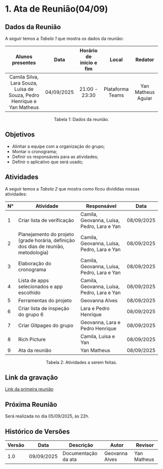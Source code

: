 # 1. Ata de Reunião(04/09)

## Dados da Reunião

A seguir temos a <i>Tabela 1</i> que mostra os dados da reunião:

|                                     Alunos presentes                                     |    Data    | Horário de inicio e fim |      Local       | Redator |
| :--------------------------------------------------------------------------------------: | :--------: | :---------------------: | :--------------: | :--------------: |
| Camila Silva, Lara Souza, Luísa de Souza, Pedro Henrique e Yan Matheus | 04/09/2025 |      21:00 - 23:30      | Plataforma Teams | Yan Matheus Aguiar |
<figcaption align="center">Tabela 1: Dados da reunião.</figcaption>

## Objetivos

- Alinhar a equipe com a organização do grupo;
- Montar o cronograma;
- Definir os responsáveis para as atividades;
- Definir o aplicativo que será usado;

## Atividades

A seguir temos a <i>Tabela 2</i> que mostra como ficou divididas nossas atividades:

| N°| Atividade | Responsável | Data |
| ---- | ---- | ---- | ---- | 
| 1 | Criar lista de verificação |  Camila, Geovanna, Luísa, Pedro, Lara e Yan | 08/09/2025 |
| 2 | Planejamento do projeto (grade horária, definição dos dias de reunião, metodologia) |   Camila, Geovanna, Luísa, Pedro, Lara e Yan| 08/09/2025|
| 3 | Elaboração do cronograma |  Camila, Geovanna, Luísa, Pedro, Lara e Yan| 08/09/2025|
| 4 | Lista de apps selecionados e app escolhido |  Camila, Geovanna, Luísa, Pedro, Lara e Yan| 08/09/2025|
| 5 | Ferramentas do projeto | Geovanna Alves | 08/09/2025|
| 6 | Criar lista de inspeção do grupo 6| Lara e Pedro Henrique | 08/09/2025|
| 7 | Criar Gitpages do grupo | Geovanna, Lara e Pedro Henrique | 08/09/2025|
| 8 | Rich Picture | Camila, Luísa e Yan | 08/09/2025|
| 9 | Ata da reunião | Yan Matheus | 08/09/2025|
<figcaption align="center">Tabela 2: Atividades a serem feitas.</figcaption>

## Link da gravação

[Link da primeira reunião](https://www.youtube.com/watch?v=1ZlOacYxBDo&list=PLLWUvFk-8eapL5FB6mMvY3y0y_tqLEXji)

## Próxima Reunião

Será realizada no dia 05/09/2025, às 22h.

## Histórico de Versões

| Versão | Data       | Descrição                   | Autor             | Revisor         |
|--------|------------|-----------------------------|-------------------|-----------------|
| 1.0    | 09/09/2025 | Documentação da ata           |  Geovanna Alves   |    Yan Matheus        |
